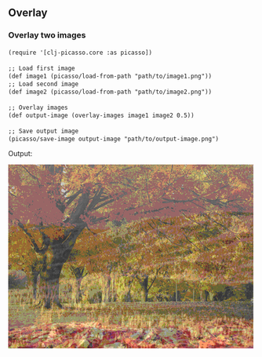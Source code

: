 ## Overlay

### Overlay two images

```
(require '[clj-picasso.core :as picasso])

;; Load first image
(def image1 (picasso/load-from-path "path/to/image1.png"))
;; Load second image
(def image2 (picasso/load-from-path "path/to/image2.png"))

;; Overlay images
(def output-image (overlay-images image1 image2 0.5))

;; Save output image
(picasso/save-image output-image "path/to/output-image.png")
```

Output:

![Output](../resources/images/overlay.png)